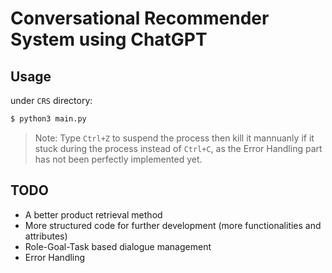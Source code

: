 # Conversational Recommender System using ChatGPT

## Usage

under `CRS` directory:

```bash
$ python3 main.py
```

> Note: Type `Ctrl+Z` to suspend the process then kill it mannuanly if it stuck during the process instead of `Ctrl+C`, as the Error Handling part has not been perfectly implemented yet.

## TODO

- A better product retrieval method
- More structured code for further development (more functionalities and attributes)
- Role-Goal-Task based dialogue management
- Error Handling